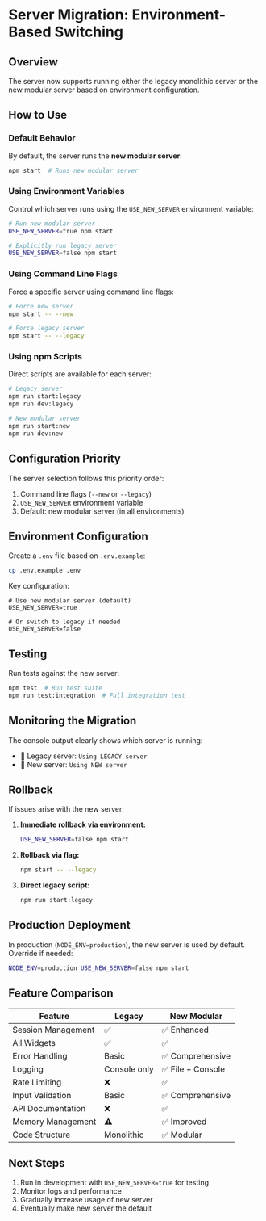 # Server Migration: Environment-Based Switching

## Overview
The server now supports running either the legacy monolithic server or the new modular server based on environment configuration.

## How to Use

### Default Behavior
By default, the server runs the **new modular server**:
```bash
npm start  # Runs new modular server
```

### Using Environment Variables
Control which server runs using the `USE_NEW_SERVER` environment variable:

```bash
# Run new modular server
USE_NEW_SERVER=true npm start

# Explicitly run legacy server
USE_NEW_SERVER=false npm start
```

### Using Command Line Flags
Force a specific server using command line flags:

```bash
# Force new server
npm start -- --new

# Force legacy server  
npm start -- --legacy
```

### Using npm Scripts
Direct scripts are available for each server:

```bash
# Legacy server
npm run start:legacy
npm run dev:legacy

# New modular server
npm run start:new
npm run dev:new
```

## Configuration Priority
The server selection follows this priority order:
1. Command line flags (`--new` or `--legacy`)
2. `USE_NEW_SERVER` environment variable
3. Default: new modular server (in all environments)

## Environment Configuration
Create a `.env` file based on `.env.example`:

```bash
cp .env.example .env
```

Key configuration:
```env
# Use new modular server (default)
USE_NEW_SERVER=true

# Or switch to legacy if needed
USE_NEW_SERVER=false
```

## Testing
Run tests against the new server:
```bash
npm test  # Run test suite
npm run test:integration  # Full integration test
```

## Monitoring the Migration
The console output clearly shows which server is running:
- 🔧 Legacy server: `Using LEGACY server`
- 🚀 New server: `Using NEW server`

## Rollback
If issues arise with the new server:

1. **Immediate rollback via environment:**
   ```bash
   USE_NEW_SERVER=false npm start
   ```

2. **Rollback via flag:**
   ```bash
   npm start -- --legacy
   ```

3. **Direct legacy script:**
   ```bash
   npm run start:legacy
   ```

## Production Deployment
In production (`NODE_ENV=production`), the new server is used by default. Override if needed:
```bash
NODE_ENV=production USE_NEW_SERVER=false npm start
```

## Feature Comparison

| Feature | Legacy | New Modular |
|---------|--------|-------------|
| Session Management | ✅ | ✅ Enhanced |
| All Widgets | ✅ | ✅ |
| Error Handling | Basic | ✅ Comprehensive |
| Logging | Console only | ✅ File + Console |
| Rate Limiting | ❌ | ✅ |
| Input Validation | Basic | ✅ Comprehensive |
| API Documentation | ❌ | ✅ |
| Memory Management | ⚠️ | ✅ Improved |
| Code Structure | Monolithic | ✅ Modular |

## Next Steps
1. Run in development with `USE_NEW_SERVER=true` for testing
2. Monitor logs and performance
3. Gradually increase usage of new server
4. Eventually make new server the default